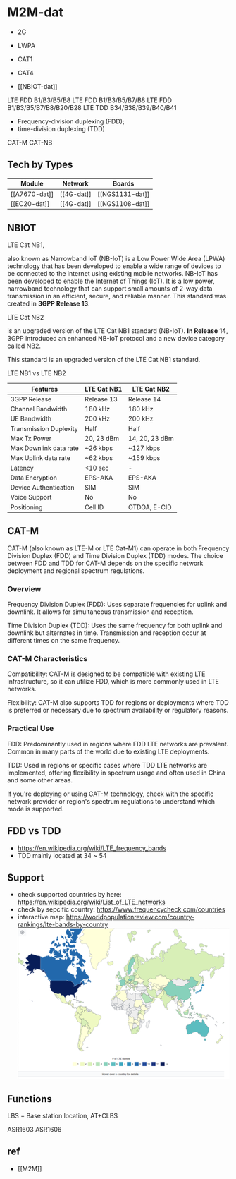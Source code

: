 
# M2M-dat

- 2G
- LWPA


- CAT1
- CAT4
- [[NBIOT-dat]]

LTE FDD B1/B3/B5/B8
LTE FDD B1/B3/B5/B7/B8
LTE FDD B1/B3/B5/B7/B8/B20/B28
LTE TDD B34/B38/B39/B40/B41


- Frequency-division duplexing (FDD); 
- time-division duplexing (TDD)


CAT-M
CAT-NB

## Tech by Types 

| Module        | Network    | Boards          |
| ------------- | ---------- | --------------- |
| [[A7670-dat]] | [[4G-dat]] | [[NGS1131-dat]] |
| [[EC20-dat]]  | [[4G-dat]] | [[NGS1108-dat]] |


## NBIOT 

LTE Cat NB1, 

also known as Narrowband IoT (NB-IoT) is a Low Power Wide Area (LPWA) technology that has been developed to enable a wide range of devices to be connected to the internet using existing mobile networks. NB-IoT has been developed to enable the Internet of Things (IoT). It is a low power, narrowband technology that can support small amounts of 2-way data transmission in an efficient, secure, and reliable manner. This standard was created in **3GPP Release 13**.

LTE Cat NB2 

is an upgraded version of the LTE Cat NB1 standard (NB-IoT). **In Release 14**, 3GPP introduced an enhanced NB-IoT protocol and a new device category called NB2. 

This standard is an upgraded version of the LTE Cat NB1 standard.

LTE NB1 vs LTE NB2

| Features               | LTE Cat NB1 | LTE Cat NB2    |
| ---------------------- | ----------- | -------------- |
| 3GPP Release           | Release 13  | Release 14     |
| Channel Bandwidth      | 180 kHz     | 180 kHz        |
| UE Bandwidth           | 200 kHz     | 200 kHz        |
| Transmission Duplexity | Half        | Half           |
| Max Tx Power           | 20, 23 dBm  | 14, 20, 23 dBm |
| Max Downlink data rate | ~26 kbps    | ~127 kbps      |
| Max Uplink data rate   | ~62 kbps    | ~159 kbps      |
| Latency                | <10 sec     | -              |
| Data Encryption        | EPS-AKA     | EPS-AKA        |
| Device Authentication  | SIM         | SIM            |
| Voice Support          | No          | No             |
| Positioning            | Cell ID     | OTDOA, E-CID   |



## CAT-M

CAT-M (also known as LTE-M or LTE Cat-M1) can operate in both Frequency Division Duplex (FDD) and Time Division Duplex (TDD) modes. The choice between FDD and TDD for CAT-M depends on the specific network deployment and regional spectrum regulations.

### Overview
Frequency Division Duplex (FDD): Uses separate frequencies for uplink and downlink. It allows for simultaneous transmission and reception.

Time Division Duplex (TDD): Uses the same frequency for both uplink and downlink but alternates in time. Transmission and reception occur at different times on the same frequency.

### CAT-M Characteristics
Compatibility: CAT-M is designed to be compatible with existing LTE infrastructure, so it can utilize FDD, which is more commonly used in LTE networks.

Flexibility: CAT-M also supports TDD for regions or deployments where TDD is preferred or necessary due to spectrum availability or regulatory reasons.

### Practical Use
FDD: Predominantly used in regions where FDD LTE networks are prevalent. Common in many parts of the world due to existing LTE deployments.

TDD: Used in regions or specific cases where TDD LTE networks are implemented, offering flexibility in spectrum usage and often used in China and some other areas.

If you're deploying or using CAT-M technology, check with the specific network provider or region's spectrum regulations to understand which mode is supported.

## FDD vs TDD 

- https://en.wikipedia.org/wiki/LTE_frequency_bands
- TDD mainly located at 34 ~ 54

## Support 

- check supported countries by here: https://en.wikipedia.org/wiki/List_of_LTE_networks
- check by sepcific country: https://www.frequencycheck.com/countries
- interactive map: https://worldpopulationreview.com/country-rankings/lte-bands-by-country
![](2024-07-03-18-08-51.png)


## Functions 

LBS = Base station location, AT+CLBS 


ASR1603
ASR1606



## ref 

- [[M2M]]
